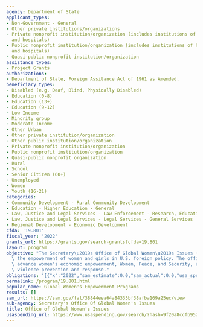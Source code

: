 ```yaml
---
agency: Department of State
applicant_types:
- Non-Government - General
- Other private institutions/organizations
- Private nonprofit institution/organization (includes institutions of higher education
  and hospitals)
- Public nonprofit institution/organization (includes institutions of higher education
  and hospitals)
- Quasi-public nonprofit institution/organization
assistance_types:
- Project Grants
authorizations:
- Department of State, Foreign Assitance Act of 1961 as Amended.
beneficiary_types:
- Disabled (e.g. Deaf, Blind, Physically Disabled)
- Education (0-8)
- Education (13+)
- Education (9-12)
- Low Income
- Minority group
- Moderate Income
- Other Urban
- Other private institution/organization
- Other public institution/organization
- Private nonprofit institution/organization
- Public nonprofit institution/organization
- Quasi-public nonprofit organization
- Rural
- School
- Senior Citizen (60+)
- Unemployed
- Women
- Youth (16-21)
categories:
- Community Development - Rural Community Development
- Education - Higher Education - General
- Law, Justice and Legal Services - Law Enforcement - Research, Education, Training
- Law, Justice and Legal Services - Legal Services - General Services
- Regional Development - Economic Development
cfda: '19.801'
fiscal_year: '2022'
grants_url: https://grants.gov/search-grants?cfda=19.801
layout: program
objective: "The Secretary\u2019s Office of Global Women\u2019s Issues (S/GWI) promotes\
  \ the empowerment of women and girls in U.S. foreign policy. The office works to\
  \ advance women's economic empowerment, Women, Peace, and Security, and gender-based\
  \ violence prevention and response."
obligations: '[{"x":"2022","sam_estimate":0.0,"sam_actual":0.0,"usa_spending_actual":10083263.0},{"x":"2023","sam_estimate":0.0,"sam_actual":0.0,"usa_spending_actual":14320832.0},{"x":"2024","sam_estimate":0.0,"sam_actual":0.0,"usa_spending_actual":0.0}]'
permalink: /program/19.801.html
popular_name: Global Women's Empowerment Programs
results: []
sam_url: https://sam.gov/fal/38844eea64a84335bf38afba169a25ec/view
sub-agency: Secretary's Office Of Global Women's Issues
title: Office of Global Women's Issues
usaspending_url: https://www.usaspending.gov/search/?hash=9f20a8ccfb9527e5aa585c5036ef9702
---
```

